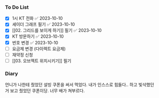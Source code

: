 ### To Do List
- [x] 1시 KT 전화 ✅ 2023-10-10
- [x] 셰이더 그래프 필기 ✅ 2023-10-10
- [x] [[02. 그리드를 보이게 하기]] 필기 ✅ 2023-10-10
- [x] KT 방문하기 ✅ 2023-10-10
- [x] 번호 변경 ✅ 2023-10-10
- [ ] 요금제 변경 (다이렉트 요금제)
- [ ] 재약정 신청
- [ ] [[03. 오브젝트 위치시키기]] 필기
### Diary
언니가 나한테 줬었던 설빙 쿠폰을 써서 먹었다. 내가 인스스로 힘들다.. 하고 빛삭했던거 보고 줬었던 쿠폰이당. 너무 배가 쳐부르다.